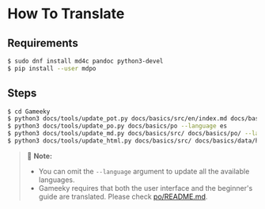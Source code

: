 # How To Translate

## Requirements

```bash
$ sudo dnf install md4c pandoc python3-devel
$ pip install --user mdpo
```

## Steps

```bash
$ cd Gameeky
$ python3 docs/tools/update_pot.py docs/basics/src/en/index.md docs/basics/po/gameeky.pot
$ python3 docs/tools/update_po.py docs/basics/po --language es
$ python3 docs/tools/update_md.py docs/basics/src/ docs/basics/po/ --language es
$ python3 docs/tools/update_html.py docs/basics/src/ docs/basics/data/headers.xml docs/basics/po/ docs/basics/html/ --language es
```

> 📝 **Note:**
> - You can omit the `--language` argument to update all the available languages.
> - Gameeky requires that both the user interface and the beginner's guide are translated. Please check [po/README.md](../po/README.md).
